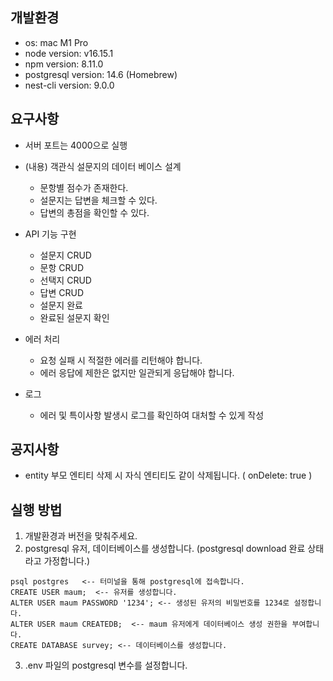 ## 개발환경

- os: mac M1 Pro
- node version: v16.15.1
- npm version: 8.11.0
- postgresql version: 14.6 (Homebrew)
- nest-cli version: 9.0.0

## 요구사항

- 서버 포트는 4000으로 실행

- (내용) 객관식 설문지의 데이터 베이스 설계

  - 문항별 점수가 존재한다.
  - 설문지는 답변을 체크할 수 있다.
  - 답변의 총점을 확인할 수 있다.

- API 기능 구현

  - 설문지 CRUD
  - 문항 CRUD
  - 선택지 CRUD
  - 답변 CRUD
  - 설문지 완료
  - 완료된 설문지 확인

- 에러 처리

  - 요청 실패 시 적절한 에러를 리턴해야 합니다.
  - 에러 응답에 제한은 없지만 일관되게 응답해야 합니다.

- 로그
  - 에러 및 특이사항 발생시 로그를 확인하여 대처할 수 있게 작성

## 공지사항

- entity 부모 엔티티 삭제 시 자식 엔티티도 같이 삭제됩니다. ( onDelete: true )

## 실행 방법

1. 개발환경과 버전을 맞춰주세요.
2. postgresql 유저, 데이터베이스를 생성합니다. (postgresql download 완료 상태라고 가정합니다.)

```
psql postgres   <-- 터미널을 통해 postgresql에 접속합니다.
CREATE USER maum;  <-- 유저를 생성합니다.
ALTER USER maum PASSWORD '1234'; <-- 생성된 유저의 비밀번호를 1234로 설정합니다.
ALTER USER maum CREATEDB;  <-- maum 유저에게 데이터베이스 생성 권한을 부여합니다.
CREATE DATABASE survey; <-- 데이터베이스를 생성합니다.
```

3. .env 파일의 postgresql 변수를 설정합니다.
